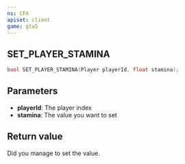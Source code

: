 ```yaml
---
ns: CFX
apiset: client
game: gta5
---
```

## SET_PLAYER_STAMINA

```c
bool SET_PLAYER_STAMINA(Player playerId, float stamina);
```

## Parameters
* **playerId**: The player index
* **stamina**: The value you want to set

## Return value
Did you manage to set the value.
